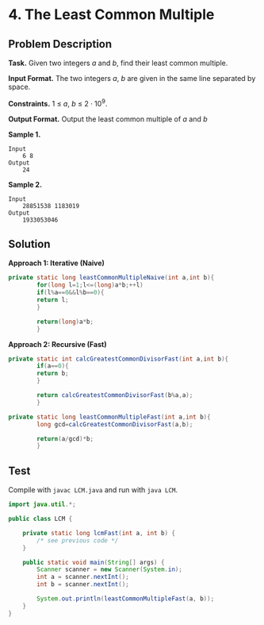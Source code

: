 # 4. The Least Common Multiple

## Problem Description

**Task.** Given two integers _a_ and _b_, find their least common multiple.

**Input Format.** The two integers _a_, _b_ are given in the same line separated by space.

**Constraints.** 1 ≤ _a_, _b_ ≤ 2 · 10<sup>9</sup>.

**Output Format.** Output the least common multiple of _a_ and _b_

**Sample 1.**

```text
Input
    6 8
Output
    24
```

**Sample 2.**

```text
Input
    28851538 1183019
Output
    1933053046
```

## Solution

**Approach 1: Iterative (Naive)**

```java
private static long leastCommonMultipleNaive(int a,int b){
        for(long l=1;l<=(long)a*b;++l)
        if(l%a==0&&l%b==0){
        return l;
        }

        return(long)a*b;
        }
```

**Approach 2: Recursive (Fast)**

```java
private static int calcGreatestCommonDivisorFast(int a,int b){
        if(a==0){
        return b;
        }

        return calcGreatestCommonDivisorFast(b%a,a);
        }

private static long leastCommonMultipleFast(int a,int b){
        long gcd=calcGreatestCommonDivisorFast(a,b);

        return(a/gcd)*b;
        }
```

## Test

Compile with `javac LCM.java` and run with `java LCM`.

```java
import java.util.*;

public class LCM {

    private static long lcmFast(int a, int b) {
        /* see previous code */
    }

    public static void main(String[] args) {
        Scanner scanner = new Scanner(System.in);
        int a = scanner.nextInt();
        int b = scanner.nextInt();

        System.out.println(leastCommonMultipleFast(a, b));
    }
}

```